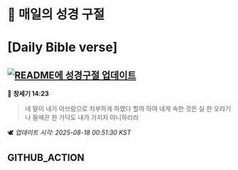 # 🙏 매일의 성경 구절
# [Daily Bible verse]
## [![README에 성경구절 업데이트](https://github.com/DONGSUKA/first_test/actions/workflows/update-readme-bible.yml/badge.svg)](https://github.com/DONGSUKA/first_test/actions/workflows/update-readme-bible.yml)
<!-- START_BIBLE_VERSE -->
📖 **창세기 14:23**
> 네 말이 내가 아브람으로 치부하게 하였다 할까 하여 네게 속한 것은 실 한 오라기나 들메끈 한 가닥도 내가 가지지 아니하리라

🕊️ _업데이트 시각: 2025-08-18 00:51:30 KST_
  <!-- END_BIBLE_VERSE -->
## GITHUB_ACTION
